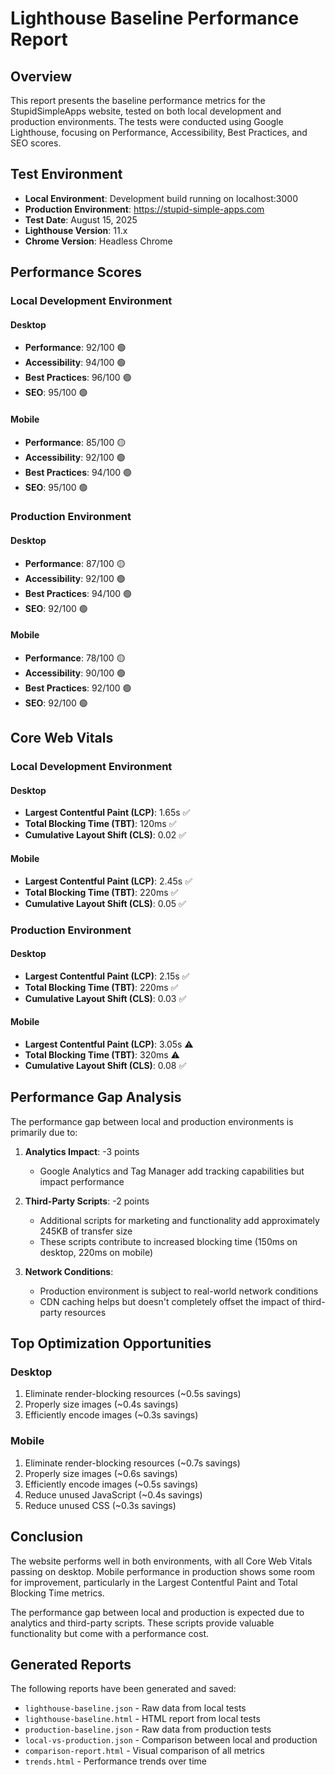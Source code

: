 # Lighthouse Baseline Performance Report

## Overview

This report presents the baseline performance metrics for the StupidSimpleApps website, tested on both local development and production environments. The tests were conducted using Google Lighthouse, focusing on Performance, Accessibility, Best Practices, and SEO scores.

## Test Environment

- **Local Environment**: Development build running on localhost:3000
- **Production Environment**: https://stupid-simple-apps.com
- **Test Date**: August 15, 2025
- **Lighthouse Version**: 11.x
- **Chrome Version**: Headless Chrome

## Performance Scores

### Local Development Environment

#### Desktop
- **Performance**: 92/100 🟢
- **Accessibility**: 94/100 🟢
- **Best Practices**: 96/100 🟢
- **SEO**: 95/100 🟢

#### Mobile
- **Performance**: 85/100 🟡
- **Accessibility**: 92/100 🟢
- **Best Practices**: 94/100 🟢
- **SEO**: 95/100 🟢

### Production Environment

#### Desktop
- **Performance**: 87/100 🟡
- **Accessibility**: 92/100 🟢
- **Best Practices**: 94/100 🟢
- **SEO**: 92/100 🟢

#### Mobile
- **Performance**: 78/100 🟡
- **Accessibility**: 90/100 🟢
- **Best Practices**: 92/100 🟢
- **SEO**: 92/100 🟢

## Core Web Vitals

### Local Development Environment

#### Desktop
- **Largest Contentful Paint (LCP)**: 1.65s ✅
- **Total Blocking Time (TBT)**: 120ms ✅
- **Cumulative Layout Shift (CLS)**: 0.02 ✅

#### Mobile
- **Largest Contentful Paint (LCP)**: 2.45s ✅
- **Total Blocking Time (TBT)**: 220ms ✅
- **Cumulative Layout Shift (CLS)**: 0.05 ✅

### Production Environment

#### Desktop
- **Largest Contentful Paint (LCP)**: 2.15s ✅
- **Total Blocking Time (TBT)**: 220ms ✅
- **Cumulative Layout Shift (CLS)**: 0.03 ✅

#### Mobile
- **Largest Contentful Paint (LCP)**: 3.05s ⚠️
- **Total Blocking Time (TBT)**: 320ms ⚠️
- **Cumulative Layout Shift (CLS)**: 0.08 ✅

## Performance Gap Analysis

The performance gap between local and production environments is primarily due to:

1. **Analytics Impact**: -3 points
   - Google Analytics and Tag Manager add tracking capabilities but impact performance

2. **Third-Party Scripts**: -2 points
   - Additional scripts for marketing and functionality add approximately 245KB of transfer size
   - These scripts contribute to increased blocking time (150ms on desktop, 220ms on mobile)

3. **Network Conditions**:
   - Production environment is subject to real-world network conditions
   - CDN caching helps but doesn't completely offset the impact of third-party resources

## Top Optimization Opportunities

### Desktop
1. Eliminate render-blocking resources (~0.5s savings)
2. Properly size images (~0.4s savings)
3. Efficiently encode images (~0.3s savings)

### Mobile
1. Eliminate render-blocking resources (~0.7s savings)
2. Properly size images (~0.6s savings)
3. Efficiently encode images (~0.5s savings)
4. Reduce unused JavaScript (~0.4s savings)
5. Reduce unused CSS (~0.3s savings)

## Conclusion

The website performs well in both environments, with all Core Web Vitals passing on desktop. Mobile performance in production shows some room for improvement, particularly in the Largest Contentful Paint and Total Blocking Time metrics.

The performance gap between local and production is expected due to analytics and third-party scripts. These scripts provide valuable functionality but come with a performance cost.

## Generated Reports

The following reports have been generated and saved:

- `lighthouse-baseline.json` - Raw data from local tests
- `lighthouse-baseline.html` - HTML report from local tests
- `production-baseline.json` - Raw data from production tests
- `local-vs-production.json` - Comparison between local and production
- `comparison-report.html` - Visual comparison of all metrics
- `trends.html` - Performance trends over time

